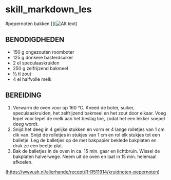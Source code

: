 # skill_markdown_les

#pepernoten bakken
[](![Alt text](image-1.png))
## BENODIGDHEDEN

* 150 g ongezouten roomboter
* 125 g donkere basterdsuiker
* 2 el speculaaskruiden
* 250 g zelfrijzend bakmeel
* ½ tl zout
* 4 el halfvolle melk

## BEREIDING

1. Verwarm de oven voor op 160 °C. Kneed de boter, suiker, speculaaskruiden, het zelfrijzend bakmeel en het zout door elkaar. Voeg lepel voor lepel de melk aan het beslag toe, zodat het een lekker soepel deeg wordt.
2. Snijd het deeg in 4 gelijke stukken en vorm er 4 lange rolletjes van 1 cm dik van. Snijd de rolletjes in stukjes van 1 cm en rol elk stukjes tot een balletje. Leg de balletjes op de met bakpapier beklede bakplaten en druk ze een beetje plat.
3. Bak de balletjes in de oven in ca. 15 min. gaar en lichtbruin. Wissel de bakplaten halverwege. Neem uit de oven en laat in 15 min. helemaal afkoelen.
   
(https://www.ah.nl/allerhande/recept/R-R511914/kruidnoten-pepernoten)
